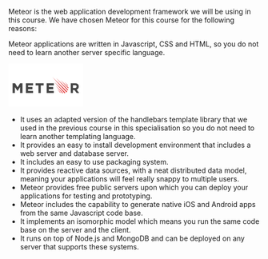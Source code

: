 Meteor is the web application development framework we will be using in this course. We have chosen Meteor for this course for the following reasons:

Meteor applications are written in Javascript, CSS and HTML, so you do not need to learn another server specific language.

![Meteor](Meteor.png)

* It uses an adapted version of the handlebars template library that we used in the previous course in this specialisation so you do not need to learn another templating language.
* It provides an easy to install development environment that includes a web server and database server.
* It includes an easy to use packaging system.
* It provides reactive data sources, with a neat distributed data model, meaning your applications will feel really snappy to multiple users.
* Meteor provides free public servers upon which you can deploy your applications for testing and prototyping.
* Meteor includes the capability to generate native iOS and Android apps from the same Javascript code base.
* It implements an isomorphic model which means you run the same code base on the server and the client.
* It runs on top of Node.js and MongoDB and can be deployed on any server that supports these systems.